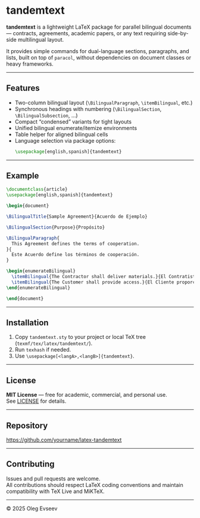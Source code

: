 # tandemtext

**tandemtext** is a lightweight LaTeX package for parallel bilingual documents — contracts, agreements, academic papers, or any text requiring side-by-side multilingual layout.

It provides simple commands for dual-language sections, paragraphs, and lists, built on top of `paracol`, without dependencies on document classes or heavy frameworks.

---

## Features

- Two-column bilingual layout (`\BilingualParagraph`, `\itemBilingual`, etc.)
- Synchronous headings with numbering (`\BilingualSection`, `\BilingualSubsection`, …)
- Compact “condensed” variants for tight layouts
- Unified bilingual enumerate/itemize environments
- Table helper for aligned bilingual cells
- Language selection via package options:  
  ```latex
  \usepackage[english,spanish]{tandemtext}
  ```

---

## Example

```latex
\documentclass{article}
\usepackage[english,spanish]{tandemtext}

\begin{document}

\BilingualTitle{Sample Agreement}{Acuerdo de Ejemplo}

\BilingualSection{Purpose}{Propósito}

\BilingualParagraph{
  This Agreement defines the terms of cooperation.
}{
  Este Acuerdo define los términos de cooperación.
}

\begin{enumerateBilingual}
  \itemBilingual{The Contractor shall deliver materials.}{El Contratista entregará los materiales.}
  \itemBilingual{The Customer shall provide access.}{El Cliente proporcionará el acceso.}
\end{enumerateBilingual}

\end{document}
```

---

## Installation

1. Copy `tandemtext.sty` to your project or local TeX tree (`texmf/tex/latex/tandemtext/`).
2. Run `texhash` if needed.
3. Use `\usepackage[<langA>,<langB>]{tandemtext}`.

---

## License

**MIT License** — free for academic, commercial, and personal use.  
See [LICENSE](LICENSE) for details.

---

## Repository

<https://github.com/yourname/latex-tandemtext>

---

## Contributing

Issues and pull requests are welcome.  
All contributions should respect LaTeX coding conventions and maintain compatibility with TeX Live and MiKTeX.

---

© 2025 Oleg Evseev
